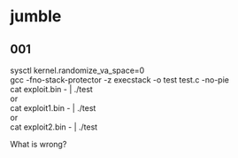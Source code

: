 # jumble  
## 001  
sysctl kernel.randomize_va_space=0  
gcc -fno-stack-protector -z execstack -o test test.c -no-pie  
cat exploit.bin - | ./test  
or  
cat exploit1.bin - | ./test  
or  
cat exploit2.bin - | ./test

What is wrong?
